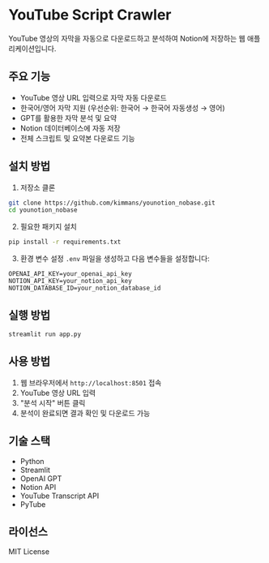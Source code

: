# YouTube Script Crawler

YouTube 영상의 자막을 자동으로 다운로드하고 분석하여 Notion에 저장하는 웹 애플리케이션입니다.

## 주요 기능

- YouTube 영상 URL 입력으로 자막 자동 다운로드
- 한국어/영어 자막 지원 (우선순위: 한국어 → 한국어 자동생성 → 영어)
- GPT를 활용한 자막 분석 및 요약
- Notion 데이터베이스에 자동 저장
- 전체 스크립트 및 요약본 다운로드 기능

## 설치 방법

1. 저장소 클론
```bash
git clone https://github.com/kimmans/younotion_nobase.git
cd younotion_nobase
```

2. 필요한 패키지 설치
```bash
pip install -r requirements.txt
```

3. 환경 변수 설정
`.env` 파일을 생성하고 다음 변수들을 설정합니다:
```
OPENAI_API_KEY=your_openai_api_key
NOTION_API_KEY=your_notion_api_key
NOTION_DATABASE_ID=your_notion_database_id
```

## 실행 방법

```bash
streamlit run app.py
```

## 사용 방법

1. 웹 브라우저에서 `http://localhost:8501` 접속
2. YouTube 영상 URL 입력
3. "분석 시작" 버튼 클릭
4. 분석이 완료되면 결과 확인 및 다운로드 가능

## 기술 스택

- Python
- Streamlit
- OpenAI GPT
- Notion API
- YouTube Transcript API
- PyTube

## 라이선스

MIT License 